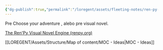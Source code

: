 ```yaml
---
{"dg-publish":true,"permalink":"/loregent/assets/fleeting-notes/ren-py-choose-your-adventure/","noteIcon":""}
---
```



Pre Choose your adventure , alebo pre visual novel.

[The Ren'Py Visual Novel Engine (renpy.org)](https://www.renpy.org/)

[[LOREGENT/Assets/Structure/Map of content/MOC - Ideas\|MOC - Ideas]]